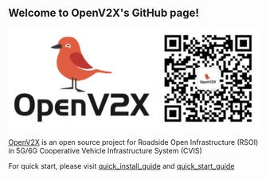 ## Welcome to OpenV2X's GitHub page!

![](/profile/images/openv2x.svg)

[OpenV2X](https://openv2x.org) is an open source project for Roadside Open Infrastructure (RSOI) in 5G/6G Cooperative Vehicle Infrastructure System (CVIS)

For quick start, please visit [quick_install_guide](https://github.com/open-v2x/docs/blob/master/src/v2x-1.0.126-quick-install.md) and [quick_start_guide](https://github.com/open-v2x/docs/blob/master/src/v2x-1.0.126-quick-start.md)